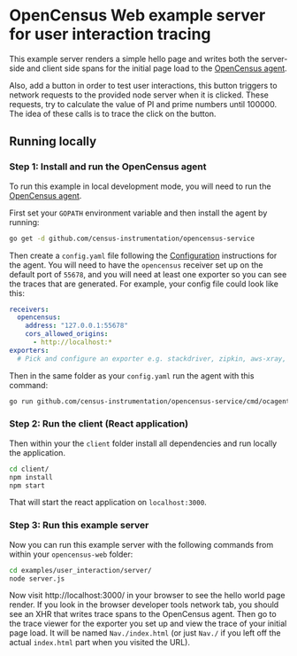 # OpenCensus Web example server for user interaction tracing

This example server renders a simple hello page and writes both the server-side
and client side spans for the initial page load to the [OpenCensus agent](https://github.com/census-instrumentation/opencensus-service).

Also, add a button in order to test user interactions, this button triggers to network requests to the provided node server when it is clicked.
These requests, try to calculate the value of PI and prime numbers until 100000. The idea of these calls is to trace the click on the button.

## Running locally

### Step 1: Install and run the OpenCensus agent

To run this example in local development mode, you will need to run the [OpenCensus
agent](https://github.com/census-instrumentation/opencensus-service).

First set your `GOPATH` environment variable and then install the agent by
running:

```bash
go get -d github.com/census-instrumentation/opencensus-service
```

Then create a `config.yaml` file following the
[Configuration](https://github.com/census-instrumentation/opencensus-service#config) instructions for the agent. You will need to have the `opencensus` receiver set up on the default port of `55678`, and you will need at least one exporter so you can see the traces that are generated. For example, your config file could look like this:

```yaml
receivers:
  opencensus:
    address: "127.0.0.1:55678"
    cors_allowed_origins:
      - http://localhost:*
exporters:
  # Pick and configure an exporter e.g. stackdriver, zipkin, aws-xray, honeycomb
```
Then in the same folder as your `config.yaml` run the agent with this command:

```bash
go run github.com/census-instrumentation/opencensus-service/cmd/ocagent
```

### Step 2: Run the client (React application)

Then within your the `client` folder install all dependencies and run locally the application.

```bash
cd client/
npm install
npm start
```

That will start the react application on `localhost:3000`.

### Step 3: Run this example server

Now you can run this example server with the following commands from within your
`opencensus-web` folder:

```bash
cd examples/user_interaction/server/
node server.js
```

Now visit http://localhost:3000/ in your browser to see the hello
world page render. If you look in the browser developer tools network tab, you
should see an XHR that writes trace spans to the OpenCensus agent. Then go to
the trace viewer for the exporter you set up and view the trace of your initial
page load. It will be named `Nav./index.html` (or just `Nav./` if you left off
the actual `index.html` part when you visited the URL).
